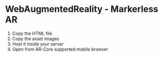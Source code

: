 # WebAugmentedReality - Markerless AR

1. Copy the HTML file
2. Copy the asset images
3. Host it inside your server
4. Open from AR-Core supported mobile browser
